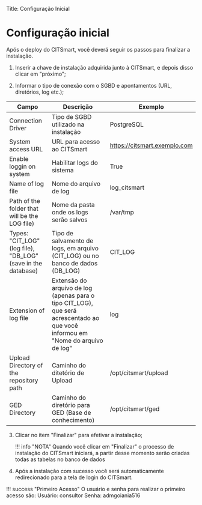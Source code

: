 Title: Configuração Inicial

# Configuração inicial

Após o deploy do CITSmart, você deverá seguir os passos para finalizar a instalação.

1. Inserir a chave de instalação adquirida junto à CITSmart, e depois disso clicar em "próximo";

2. Informar o tipo de conexão com o SGBD e apontamentos (URL, diretórios, log etc.);

|Campo|Descrição|Exemplo|
|-----|---------|-------|
|Connection Driver|Tipo de SGBD utilizado na instalação |PostgreSQL |
|System access URL|URL para acesso ao CITSmart | https://citsmart.exemplo.com|
|Enable loggin on system|Habilitar logs do sistema |True |
|Name of log file|Nome do arquivo de log | log_citsmart |
|Path of the folder that will be the LOG file) |Nome da pasta onde os logs serão salvos |/var/tmp |
|Types: "CIT_LOG" (log file), "DB_LOG" (save in the database) |Tipo de salvamento de logs, em arquivo (CIT_LOG) ou no banco de dados (DB_LOG) | CIT_LOG|
|Extension of log file|Extensão do arquivo de log (apenas para o tipo CIT_LOG), que será acrescentado ao que você informou em "Nome do arquivo de log" | log |
|Upload Directory of the repository path|Caminho do ditetório de Upload | /opt/citsmart/upload |
|GED Directory |Caminho do diretório para GED (Base de conhecimento)| /opt/citsmart/ged|

3. Clicar no item "Finalizar" para efetivar a instalação;

    !!! info "NOTA"
        Quando você clicar em "Finalizar" o processo de instalação do CITSmart iniciará, a partir desse momento serão criadas todas as tabelas no banco de dados

4. Após a instalação com sucesso você será automaticamente redirecionado para a tela de login do CITSmart.

!!! success "Primeiro Acesso"
    O usuário e senha para realizar o primeiro acesso são:
    Usuário: consultor
    Senha: admgoiania516
